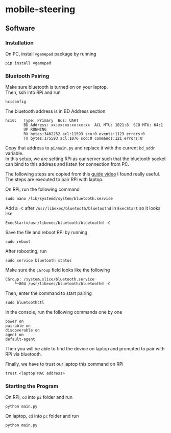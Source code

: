 # mobile-steering

## Software
### Installation
On PC, install `vgamepad` package by running

    pip install vgamepad


### Bluetooth Pairing
Make sure bluetooth is turned on on your laptop. \
Then, ssh into RPi and run

    hciconfig

The bluetooth address is in BD Address section. 

    hci0:   Type: Primary  Bus: UART
            BD Address: xx:xx:xx:xx:xx:xx  ACL MTU: 1021:8  SCO MTU: 64:1
            UP RUNNING 
            RX bytes:3482252 acl:11593 sco:0 events:1123 errors:0
            TX bytes:175593 acl:1076 sco:0 commands:121 errors:0


Copy that address to `pi/main.py` and replace it with the current `bd_addr` variable. \
In this setup, we are setting RPi as our server such that the bluetooth socket can bind to this address and listen for connection from PC. 


The following steps are copied from this [guide video](https://www.youtube.com/watch?v=DmtJBc229Rg) I found really useful. The steps are executed to pair RPi with laptop. 

On RPi, run the following command

    sudo nano /lib/systemd/system/bluetooth.service

Add a `-C` after `/usr/libexec/bluetooth/bluetoothd` in `ExecStart` so it looks like

    ExecStart=/usr/libexec/bluetooth/bluetoothd -C

Save the file and reboot RPi by running 

    sudo reboot

After robooting, run

    sudo service bluetooth status

Make sure the `CGroup` field looks like the following

    CGroup: /system.slice/bluetooth.service
        └─804 /usr/libexec/bluetooth/bluetoothd -C

Then, enter the command to start pairing

    sudo bluetoothctl

In the console, run the following commands one by one

    power on
    pairable on
    discoverable on
    agent on
    default-agent

Then you will be able to find the device on laptop and prompted to pair with RPi via bluetooth. 

Finally, we have to trust our laptop this command on RPi

    trust <laptop MAC address>
    
### Starting the Program
On RPi, `cd` into `pi` folder and run

    python main.py

On laptop, `cd` into `pc` folder and run

    python main.py



